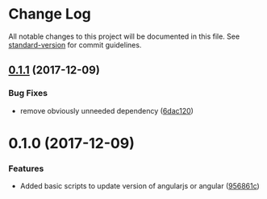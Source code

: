 # Change Log

All notable changes to this project will be documented in this file. See [standard-version](https://github.com/conventional-changelog/standard-version) for commit guidelines.

<a name="0.1.1"></a>
## [0.1.1](https://github.com/torbenm/upgrade-angular/compare/v0.1.0...v0.1.1) (2017-12-09)


### Bug Fixes

* remove obviously unneeded dependency ([6dac120](https://github.com/torbenm/upgrade-angular/commit/6dac120))



<a name="0.1.0"></a>
# 0.1.0 (2017-12-09)


### Features

* Added basic scripts to update version of angularjs or angular ([956861c](https://github.com/torbenm/upgrade-angular/commit/956861c))
